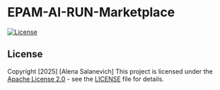 # EPAM-AI-RUN-Marketplace
[![License](https://img.shields.io/badge/License-Apache_2.0-blue.svg)](https://opensource.org/licenses/Apache-2.0)

## License
Copyright [2025] [Alena Salanevich]
This project is licensed under the [Apache License 2.0](LICENSE) - see the [LICENSE](LICENSE) file for details.
